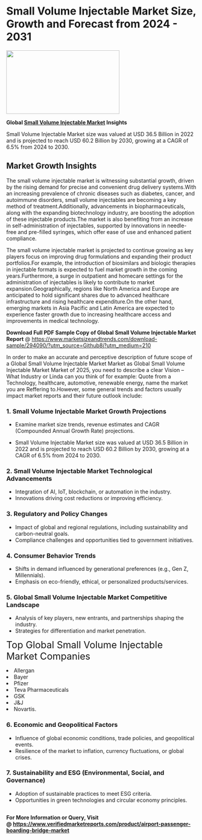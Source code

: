 <H1>Small Volume Injectable Market Size, Growth and Forecast from 2024 - 2031</H1><img class="aligncenter size-medium wp-image-584254" src="https://thirdeyenews.in/wp-content/uploads/2024/09/Global-Market-Research-300x168.jpeg" alt="" width="300" height="168" /><p><strong>Global&nbsp;<a href="https://www.marketsizeandtrends.com/download-sample/294090/?utm_source=Github8j?utm_medium=210">Small Volume Injectable Market</a> Insights</strong></p><p>Small Volume Injectable Market size was valued at USD 36.5 Billion in 2022 and is projected to reach USD 60.2 Billion by 2030, growing at a CAGR of 6.5% from 2024 to 2030.</p><p><h2>Market Growth Insights</h2> <p>The small volume injectable market is witnessing substantial growth, driven by the rising demand for precise and convenient drug delivery systems.With an increasing prevalence of chronic diseases such as diabetes, cancer, and autoimmune disorders, small volume injectables are becoming a key method of treatment.Additionally, advancements in biopharmaceuticals, along with the expanding biotechnology industry, are boosting the adoption of these injectable products.The market is also benefiting from an increase in self-administration of injectables, supported by innovations in needle-free and pre-filled syringes, which offer ease of use and enhanced patient compliance.</p> <p>The small volume injectable market is projected to continue growing as key players focus on improving drug formulations and expanding their product portfolios.For example, the introduction of biosimilars and biologic therapies in injectable formats is expected to fuel market growth in the coming years.Furthermore, a surge in outpatient and homecare settings for the administration of injectables is likely to contribute to market expansion.Geographically, regions like North America and Europe are anticipated to hold significant shares due to advanced healthcare infrastructure and rising healthcare expenditure.On the other hand, emerging markets in Asia Pacific and Latin America are expected to experience faster growth due to increasing healthcare access and improvements in medical technology.<p><span class=""><strong>Download Full PDF Sample Copy of Global Small Volume Injectable Market Report</strong> @ <a href="https://www.marketsizeandtrends.com/download-sample/294090/?utm_source=Github8j?utm_medium=210" target="_blank">https://www.marketsizeandtrends.com/download-sample/294090/?utm_source=Github8j?utm_medium=210</a></span></p><p>In order to make an accurate and perceptive description of future scope of a Global&nbsp;Small Volume Injectable Market Market as Global&nbsp;Small Volume Injectable Market Market of 2025, you need to describe a clear Vision &ndash; What Industry or Linda can you think of for example: Quote from a Technology, healthcare, automotive, renewable energy, name the market you are Reffering to.However, some general trends and factors usually impact market reports and their future outlook include:</p><h3>1.&nbsp;<strong>Small Volume Injectable Market Growth Projections</strong></h3><ul><li>Examine market size trends, revenue estimates and CAGR (Compounded Annual Growth Rate) projections.</li><li><p>Small Volume Injectable Market size was valued at USD 36.5 Billion in 2022 and is projected to reach USD 60.2 Billion by 2030, growing at a CAGR of 6.5% from 2024 to 2030.</p></li></ul><h3>2.&nbsp;<strong>Small Volume Injectable Market Technological Advancements</strong></h3><ul><li>Integration of AI, IoT, blockchain, or automation in the industry.</li><li>Innovations driving cost reductions or improving efficiency.</li></ul><h3>3.&nbsp;<strong>Regulatory and Policy Changes</strong></h3><ul><li>Impact of global and regional regulations, including sustainability and carbon-neutral goals.</li><li>Compliance challenges and opportunities tied to government initiatives.</li></ul><h3>4.&nbsp;<strong>Consumer Behavior Trends</strong></h3><ul><li>Shifts in demand influenced by generational preferences (e.g., Gen Z, Millennials).</li><li>Emphasis on eco-friendly, ethical, or personalized products/services.</li></ul><h3>5.&nbsp;<strong>Global Small Volume Injectable Market Competitive Landscape</strong></h3><ul><li>Analysis of key players, new entrants, and partnerships shaping the industry.</li><li>Strategies for differentiation and market penetration.</li></ul><p data-pm-slice="1 1 []"><span style="color: inherit; font-family: inherit; font-size: 25px;">Top Global Small Volume Injectable Market Companies</span></p><div class="" data-test-id=""><p><li>Allergan</li><li> Bayer</li><li> Pfizer</li><li> Teva Pharmaceuticals</li><li> GSK</li><li> J&J</li><li> Novartis.</li></p></div><h3>6.&nbsp;<strong>Economic and Geopolitical Factors</strong></h3><ul><li>Influence of global economic conditions, trade policies, and geopolitical events.</li><li>Resilience of the market to inflation, currency fluctuations, or global crises.</li></ul><h3>7.&nbsp;<strong>Sustainability and ESG (Environmental, Social, and Governance)</strong></h3><ul><li>Adoption of sustainable practices to meet ESG criteria.</li><li>Opportunities in green technologies and circular economy principles.</li></ul><h2><strong style="font-size: 14px;">For More Information or Query, Visit @&nbsp;</strong><a style="background-color: #ffffff; font-size: 14px;" href="https://www.marketsizeandtrends.com/report/small-volume-injectable-market/" target="_blank">https://www.verifiedmarketreports.com/product/airport-passenger-boarding-bridge-market</a></h2>